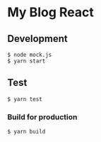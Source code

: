 # My Blog React

## Development

```
$ node mock.js
$ yarn start
```

## Test

```
$ yarn test
```

### Build for production

```
$ yarn build
```
